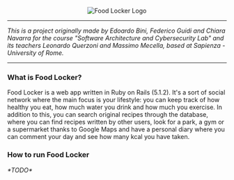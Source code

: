 <p align="center">
  <img  src="http://i.imgur.com/OUfhqcz.png" alt="Food Locker Logo"/>
</p>

----------

*This is a project originally made by Edoardo Bini, Federico Guidi and Chiara Navarra for the course "Software Architecture and Cybersecurity Lab" and its teachers Leonardo Querzoni and Massimo Mecella, based at Sapienza - University of Rome.*

----------

### **What is Food Locker?**

Food Locker is a web app written in Ruby on Rails (5.1.2). It's a sort of social network where the main focus is your lifestyle: you can keep track of how healthy you eat, how much water you drink and how much you exercise. In addition to this, you can search original recipes through the database, where you can find recipes written by other users, look for a park, a gym or a supermarket thanks to Google Maps and have a personal diary where you can comment your day and see how many kcal you have taken.

### **How to run Food Locker**

*\*TODO\**
